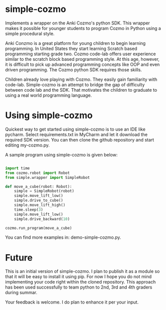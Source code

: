 # simple-cozmo

Implements a wrapper on the Anki Cozmo's python SDK. This wrapper makes it possible for younger students to program Cozmo in Python using a simple procedural style.

Anki Conzmo is a great platform for young children to begin learning programming. In United States they start learning Scratch based programming starting grade two. Cozmo code-lab offers user experience similar to the scratch block based programming style. At this age, however, it is difficult to pick up advanced programming concepts like OOP and even driven programming.   The Cozmo python SDK requires those skills.

Children already love playing with Cozmo. They easily gain familiarity with code-lab. Simple-cozmo is an attempt to bridge the gap of difficulty between code lab and the SDK. That motivates the children to graduate to using a real world programming language. 

# Using simple-cozmo

Quickest way to get started using simple-cozmo is to use an IDE like pycharm. Select requirements.txt in MyCharm and let it download the required SDK version. You can then clone the github repository and start editing my-cozmo.py. 

A sample program using simple-cozmo is given below:

```python

import time
from cozmo.robot import Robot
from simple.wrapper import SimpleRobot

def move_a_cube(robot: Robot):
    simple = SimpleRobot(robot)
    simple.move_lift_low()
    simple.drive_to_cube()
    simple.move_lift_high()
    time.sleep(3)
    simple.move_lift_low()
    simple.drive_backward(10)

cozmo.run_program(move_a_cube)
```

You can find more examples in: demo-simple-cozmo.py. 

# Future

This is an initial version of simple-cozmo. I plan to publish it as a module so that it will be easy to install it using pip. For now I hope you do not mind implementing your code right within the cloned repository. This approach has been used successfully to team python to 2nd, 3rd and 4th graders during summar.

Your feedback is welcome.  I do plan to enhance it per your input.
